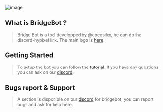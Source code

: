![image](./docs/images/name.png) 
## What is BridgeBot ?

> Bridge Bot is a tool developped by @cocosilex, he can do the discord-hypixel link. The main logo is [here](./docs/images/bridgebotlogo.png).

## Getting Started

> To setup the bot you can follow the [tutorial](https://github.com/cocosilex/bridgebot/blob/master/docs/tutorial.md). If you have any questions you can ask on our [discord](https://discord.gg/Xs8cqx5Awq).

## Bugs report & Support

> A section is disponible on our [discord](https://discord.gg/Xs8cqx5Awq) for bridgebot, you can report bugs and ask for help here.



